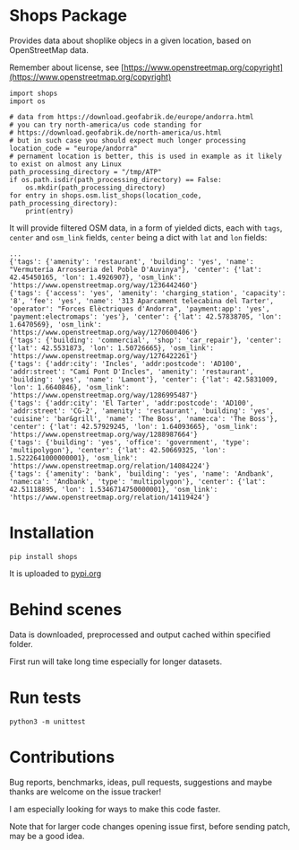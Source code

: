# Shops Package

Provides data about shoplike objecs in a given location, based on OpenStreetMap data.

Remember about license, see [https://www.openstreetmap.org/copyright](https://www.openstreetmap.org/copyright)

```
import shops
import os

# data from https://download.geofabrik.de/europe/andorra.html
# you can try north-america/us code standing for
# https://download.geofabrik.de/north-america/us.html
# but in such case you should expect much longer processing
location_code = "europe/andorra"
# pernament location is better, this is used in example as it likely to exist on almost any Linux
path_processing_directory = "/tmp/ATP"
if os.path.isdir(path_processing_directory) == False:
    os.mkdir(path_processing_directory)
for entry in shops.osm.list_shops(location_code, path_processing_directory):
    print(entry)
```

It will provide filtered OSM data, in a form of yielded dicts, each with `tags`, `center` and `osm_link` fields, `center` being a dict with `lat` and `lon` fields:

```
...
{'tags': {'amenity': 'restaurant', 'building': 'yes', 'name': "Vermutería Arrosseria del Poble D'Auvinya"}, 'center': {'lat': 42.45450165, 'lon': 1.4926907}, 'osm_link': 'https://www.openstreetmap.org/way/1236442460'}
{'tags': {'access': 'yes', 'amenity': 'charging_station', 'capacity': '8', 'fee': 'yes', 'name': '313 Aparcament telecabina del Tarter', 'operator': "Forces Elèctriques d'Andorra", 'payment:app': 'yes', 'payment:electromaps': 'yes'}, 'center': {'lat': 42.57838705, 'lon': 1.6470569}, 'osm_link': 'https://www.openstreetmap.org/way/1270600406'}
{'tags': {'building': 'commercial', 'shop': 'car_repair'}, 'center': {'lat': 42.5531873, 'lon': 1.50726665}, 'osm_link': 'https://www.openstreetmap.org/way/1276422261'}
{'tags': {'addr:city': 'Incles', 'addr:postcode': 'AD100', 'addr:street': "Camí Pont D'Incles", 'amenity': 'restaurant', 'building': 'yes', 'name': 'Lamont'}, 'center': {'lat': 42.5831009, 'lon': 1.6640846}, 'osm_link': 'https://www.openstreetmap.org/way/1286995487'}
{'tags': {'addr:city': 'El Tarter', 'addr:postcode': 'AD100', 'addr:street': 'CG-2', 'amenity': 'restaurant', 'building': 'yes', 'cuisine': 'bar&grill', 'name': 'The Boss', 'name:ca': 'The Boss'}, 'center': {'lat': 42.57929245, 'lon': 1.64093665}, 'osm_link': 'https://www.openstreetmap.org/way/1288987664'}
{'tags': {'building': 'yes', 'office': 'government', 'type': 'multipolygon'}, 'center': {'lat': 42.50669325, 'lon': 1.5222641000000001}, 'osm_link': 'https://www.openstreetmap.org/relation/14084224'}
{'tags': {'amenity': 'bank', 'building': 'yes', 'name': 'Andbank', 'name:ca': 'Andbank', 'type': 'multipolygon'}, 'center': {'lat': 42.51118895, 'lon': 1.5346714750000001}, 'osm_link': 'https://www.openstreetmap.org/relation/14119424'}
```

# Installation

`pip install shops`

It is uploaded to [pypi.org](https://pypi.org/project/shops/)

# Behind scenes

Data is downloaded, preprocessed and output cached within specified folder.

First run will take long time especially for longer datasets.

# Run tests

```
python3 -m unittest
```

# Contributions

Bug reports, benchmarks, ideas, pull requests, suggestions and maybe thanks are welcome on the issue tracker!

I am especially looking for ways to make this code faster.

Note that for larger code changes opening issue first, before sending patch, may be a good idea.
